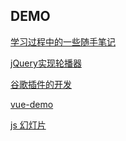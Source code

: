 DEMO
--
[学习过程中的一些随手笔记](./_post)

[jQuery实现轮播器](./Imageroll)

[谷歌插件的开发](./chrome_devtool)

[vue-demo](./vue)

[js 幻灯片](./js_slide)

